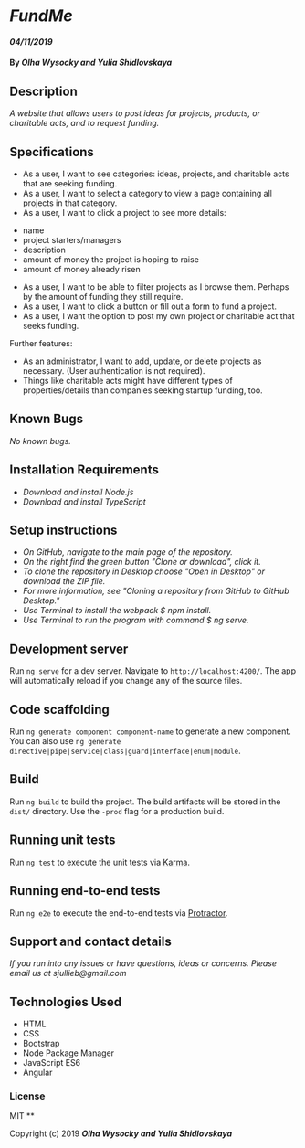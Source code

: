 # _FundMe_

#### _04/11/2019_

#### By _**Olha Wysocky and Yulia Shidlovskaya**_

## Description

_A website that allows users to post ideas for projects, products, or charitable acts, and to request funding._

## Specifications

* As a user, I want to see categories: ideas, projects, and charitable acts that are seeking funding.
* As a user, I want to select a category to view a page containing all projects in that category.
* As a user, I want to click a project to see more details: 
 - name
 - project starters/managers
 - description
 - amount of money the project is hoping to raise
 - amount of money already risen
* As a user, I want to be able to filter projects as I browse them. Perhaps by the amount of funding they still require.
* As a user, I want to click a button or fill out a form to fund a project.
* As a user, I want the option to post my own project or charitable act that seeks funding.

Further features:
* As an administrator, I want to add, update, or delete projects as necessary. (User authentication is not required).
* Things like charitable acts might have different types of properties/details than companies seeking startup funding, too.


## Known Bugs
_No known bugs._

## Installation Requirements
* _Download and install Node.js_
* _Download and install TypeScript_

## Setup instructions
* _On GitHub, navigate to the main page of the repository._
* _On the right find the green button "Clone or download", click it._
* _To clone the repository in Desktop choose "Open in Desktop" or download the ZIP file._
* _For more information, see "Cloning a repository from GitHub to GitHub Desktop."_
* _Use Terminal to install the webpack $ npm install._
* _Use Terminal to run the program with command $ ng serve._

## Development server

Run `ng serve` for a dev server. Navigate to `http://localhost:4200/`. The app will automatically reload if you change any of the source files.

## Code scaffolding

Run `ng generate component component-name` to generate a new component. You can also use `ng generate directive|pipe|service|class|guard|interface|enum|module`.

## Build

Run `ng build` to build the project. The build artifacts will be stored in the `dist/` directory. Use the `-prod` flag for a production build.

## Running unit tests

Run `ng test` to execute the unit tests via [Karma](https://karma-runner.github.io).

## Running end-to-end tests

Run `ng e2e` to execute the end-to-end tests via [Protractor](http://www.protractortest.org/).

## Support and contact details

_If you run into any issues or have questions, ideas or concerns. Please email us at sjullieb@gmail.com_

## Technologies Used

* HTML
* CSS
* Bootstrap
* Node Package Manager
* JavaScript ES6
* Angular

### License
MIT
**

Copyright (c) 2019 **_Olha Wysocky and Yulia Shidlovskaya_**
